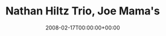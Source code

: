 ---
templateKey: event
guid: 0894246a-6eab-11ea-99c5-002590d1d1b0
date: 2008-02-17T00:00:00+00:00
eventTime: '6-10pm'
title: "Nathan Hiltz Trio, Joe Mama's"
artist: Nathan Hiltz Trio
city: Toronto
venue: Joe Mama's
group: Tim Shia
guests: Bernie Senensky
---